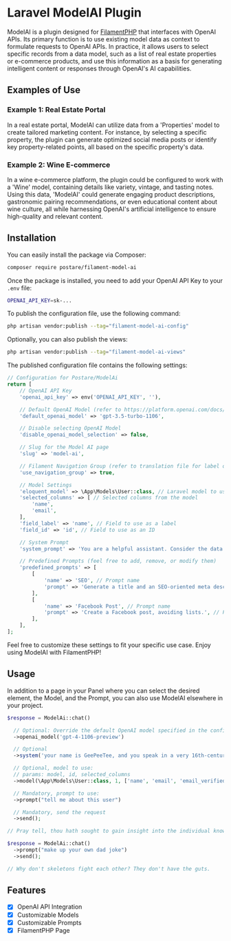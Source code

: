 # Laravel ModelAI Plugin

ModelAI is a plugin designed for [FilamentPHP](https://filamentphp.com/) that interfaces with OpenAI APIs. Its primary function is to use existing model data as context to formulate requests to OpenAI APIs. In practice, it allows users to select specific records from a data model, such as a list of real estate properties or e-commerce products, and use this information as a basis for generating intelligent content or responses through OpenAI's AI capabilities.

## Examples of Use

### Example 1: Real Estate Portal

In a real estate portal, ModelAI can utilize data from a 'Properties' model to create tailored marketing content. For instance, by selecting a specific property, the plugin can generate optimized social media posts or identify key property-related points, all based on the specific property's data.

### Example 2: Wine E-commerce

In a wine e-commerce platform, the plugin could be configured to work with a 'Wine' model, containing details like variety, vintage, and tasting notes. Using this data, 'ModelAI' could generate engaging product descriptions, gastronomic pairing recommendations, or even educational content about wine culture, all while harnessing OpenAI's artificial intelligence to ensure high-quality and relevant content.

## Installation

You can easily install the package via Composer:

```bash
composer require postare/filament-model-ai
```

Once the package is installed, you need to add your OpenAI API Key to your `.env` file:

```bash
OPENAI_API_KEY=sk-...
```

To publish the configuration file, use the following command:

```bash
php artisan vendor:publish --tag="filament-model-ai-config"
```

Optionally, you can also publish the views:

```bash
php artisan vendor:publish --tag="filament-model-ai-views"
```

The published configuration file contains the following settings:

```php
// Configuration for Postare/ModelAi
return [
    // OpenAI API Key
    'openai_api_key' => env('OPENAI_API_KEY', ''),

    // Default OpenAI Model (refer to https://platform.openai.com/docs/models)
    'default_openai_model' => 'gpt-3.5-turbo-1106',

    // Disable selecting OpenAI Model
    'disable_openai_model_selection' => false,

    // Slug for the Model AI page
    'slug' => 'model-ai',

    // Filament Navigation Group (refer to translation file for label or disable it)
    'use_navigation_group' => true,

    // Model Settings
    'eloquent_model' => \App\Models\User::class, // Laravel model to use
    'selected_columns' => [ // Selected columns from the model
        'name',
        'email',
    ],
    'field_label' => 'name', // Field to use as a label
    'field_id' => 'id', // Field to use as an ID

    // System Prompt
    'system_prompt' => 'You are a helpful assistant. Consider the data at the end of this message as context and answer the questions I will ask you later.',

    // Predefined Prompts (feel free to add, remove, or modify them)
    'predefined_prompts' => [
        [
            'name' => 'SEO', // Prompt name
            'prompt' => 'Generate a title and an SEO-oriented meta description based on the provided data.', // Prompt instruction
        ],
        [
            'name' => 'Facebook Post', // Prompt name
            'prompt' => 'Create a Facebook post, avoiding lists.', // Prompt instruction
        ],
    ],
];
```

Feel free to customize these settings to fit your specific use case. Enjoy using ModelAI with FilamentPHP!

## Usage

In addition to a page in your Panel where you can select the desired element, the Model, and the Prompt, you can also use ModelAI elsewhere in your project.

```php
$response = ModelAi::chat()

  // Optional: Override the default OpenAI model specified in the configuration file
  ->openai_model('gpt-4-1106-preview')

  // Optional
  ->system('your name is GeePeeTee, and you speak in a very 16th-century, very polished way.')

  // Optional, model to use:
  // params: model, id, selected_columns
  ->model(\App\Models\User::class, 1, ['name', 'email', 'email_verified_at'])

  // Mandatory, prompt to use:
  ->prompt("tell me about this user")

  // Mandatory, send the request
  ->send();

// Pray tell, thou hath sought to gain insight into the individual known by the appellation "Francesco". This gentle soul didst establish an entity of digital correspondence through "inerba@******.com", yet verily, the verification of such an electronic missive remains a quest unfulfilled.

$response = ModelAi::chat()
  ->prompt("make up your own dad joke")
  ->send();

// Why don't skeletons fight each other? They don't have the guts.
```

## Features
- [x] OpenAI API Integration
- [x] Customizable Models
- [x] Customizable Prompts	
- [x] FilamentPHP Page
